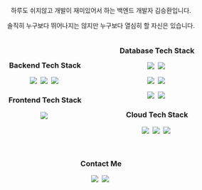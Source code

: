 <p align="center"> 하루도 쉬지않고 개발이 재미있어서 하는 백엔드 개발자 김승환입니다.</p>
<p align="center"> 솔직히 누구보다 뛰어나지는 않지만 누구보다 열심히 할 자신은 있습니다.</p>

<div style="display: flex; justify-content: space-between;">
    <div style="flex: 1; text-align: center; align-self: center;">
        <h3> Backend Tech Stack </h3>
        <p>
            <img src="https://img.shields.io/badge/TypeScript-3178C6?style=flat&logo=ts-node&logoColor=white" />&nbsp
            <img src="https://img.shields.io/badge/NodeJS-11B48A?style=flat&logo=Node.js&logoColor=white" />&nbsp
            <img src="https://img.shields.io/badge/NestJS-E0234E?style=flat&logo=NestJS&logoColor=white" />&nbsp
        </p>
        <h3> Frontend Tech Stack </h3>
        <p>
            <img src="https://img.shields.io/badge/vue.js-4FC08D?style=flat&logo=vue.js&logoColor=white" />&nbsp
        </p>
    </div>
    <div style="flex: 1; text-align: center;">
        <h3> Database Tech Stack </h3>
        <p>
            <img src="https://img.shields.io/badge/MySQL-4479A1?style=flat&logo=MySql&logoColor=white" />&nbsp
            <img src="https://img.shields.io/badge/MariaDB-00599C?style=flat&logo=mariadb&logoColor=white" />&nbsp
        </p>
        <p>
            <img src="https://img.shields.io/badge/MongoDB-47A248?style=flat&logo=MongoDB&logoColor=white" />&nbsp
            <img src="https://img.shields.io/badge/Redis-DC382D?style=flat&logo=Redis&logoColor=white" />&nbsp
        </p>
        <p>
            <img src="https://img.shields.io/badge/Sequelize-A8B9CC?style=flat&logo=Sequelize&logoColor=white" />&nbsp
            <img src="https://img.shields.io/badge/TypeORM-376E93?style=flat&logo=TypeScript&logoColor=white" />&nbsp
        </p>
        <h3> Cloud Tech Stack </h3>
        <p>
            <img src="https://img.shields.io/badge/EC2-FF9900?style=flat&logo=amazonec2&logoColor=white" />&nbsp
            <img src="https://img.shields.io/badge/S3-569A31?style=flat&logo=amazons3&logoColor=white" />&nbsp
            <img src="https://img.shields.io/badge/GCP-4285F4?style=flat&logo=google-cloud&logoColor=white" />&nbsp
        </p>
    </div>
</div>

<br />

<h3 align="center">Contact Me</h3>
<p align="center">
    <a href="https://prpn97.tistory.com/"><img
            src="https://img.shields.io/badge/Blog-11B48A?         style=flat&logo=Vimeo&logoColor=white&link=https://prpn97.tistory.com/" /></a>&nbsp
    <a href="mailto:prpn97@gmail.com"><img
            src="https://img.shields.io/badge/GMAIL-EA4335?style=flat-square&logo=Gmail&logoColor=white&link=prpn97@gmail.com" /></a>&nbsp
</p>

<br />

<br />
